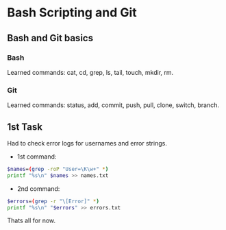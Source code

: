 # Bash Scripting and Git

## Bash and Git basics

### Bash
Learned commands:
cat, cd, grep, ls, tail, touch, mkdir, rm.

### Git
Learned commands:
status, add, commit, push, pull, clone, switch, branch.

## 1st Task
Had to check error logs for usernames and error strings.

- 1st command: 
```bash
$names=(grep -roP "User=\K\w+" *)
printf "%s\n" $names >> names.txt
```

- 2nd command:
```bash
$errors=(grep -r "\[Error]" *)
printf "%s\n" "$errors" >> errors.txt
```

Thats all for now.
